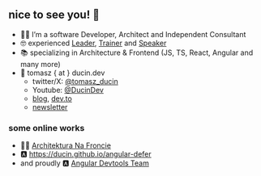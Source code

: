 ## nice to see you! 🙂

- 🧑‍💻 I’m a software Developer, Architect and Independent Consultant
- 🤓 experienced [Leader](https://ducin.dev), [Trainer](https://ducin.dev/trainings) and [Speaker](https://ducin.dev/archive)
- 📚 specializing in Architecture & Frontend (JS, TS, React, Angular and many more)
- 👋 tomasz { at } ducin.dev
  - twitter/X: [@tomasz_ducin](https://twitter.com/tomasz_ducin)
  - Youtube: [@DucinDev](https://www.youtube.com/@DucinDev)
  - [blog](https://ducin.dev/blog), [dev.to](https://dev.to/ducin)
  - [newsletter](https://ducin.dev/newsletter)

### some online works

- 👷‍♂️ [Architektura Na Froncie](http://architekturanafroncie.pl)
- 🅰️ https://ducin.github.io/angular-defer
- and proudly 🅰️ [Angular Devtools Team](https://chromewebstore.google.com/detail/angular-devtools/ienfalfjdbdpebioblfackkekamfmbnh?pli=1)
